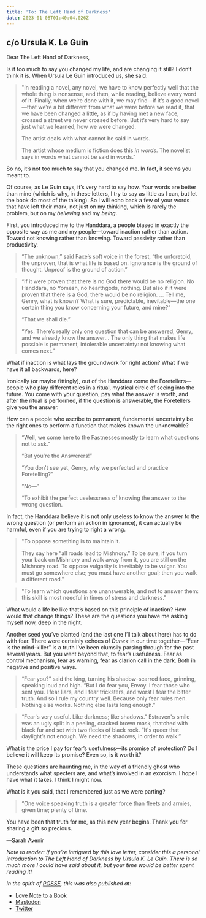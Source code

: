 ```yaml
---
title: 'To: The Left Hand of Darkness'
date: 2023-01-08T01:40:04.026Z
---
```


## c/o Ursula K. Le Guin

Dear The Left Hand of Darkness,

Is it too much to say you changed my life, and are changing it still? I don’t think it is. When Ursula Le Guin introduced us, she said:

> "In reading a novel, any novel, we have to know perfectly well that the whole thing is nonsense, and then, while reading, believe every word of it. Finally, when we’re done with it, we may find—if it’s a good novel—that we’re a bit different from what we were before we read it, that we have been changed a little, as if by having met a new face, crossed a street we never crossed before. But it’s very hard to say just what we learned, how we were changed.
> 
> The artist deals with what cannot be said in words.
> 
> The artist whose medium is fiction does this *in words*. The novelist says in words what cannot be said in words."

So no, it’s not too much to say that you changed me. In fact, it seems you meant to.

Of course, as Le Guin says, it’s very hard to say how. Your words are better than mine (which is why, in these letters, I try to say as little as I can, but let the book do most of the talking). So I will echo back a few of your words that have left their mark, not just on my thinking, which is rarely the problem, but on my *believing* and my *being*.

First, you introduced me to the Handdara, a people biased in exactly the opposite way as me and my people—toward inaction rather than action. Toward not knowing rather than knowing. Toward passivity rather than productivity.

> “The unknown,” said Faxe’s soft voice in the forest, “the unforetold, the unproven, that is what life is based on. Ignorance is the ground of thought. Unproof is the ground of action.”

> “If it were proven that there is no God there would be no religion. No Handdara, no Yomesh, no hearthgods, nothing. But also if it were proven that there is a God, there would be no religion. ... Tell me, Genry, what is known? What is sure, predictable, inevitable—the one certain thing you know concerning your future, and mine?”
> 
> “That we shall die.”
> 
> “Yes. There’s really only one question that can be answered, Genry, and we already know the answer… The only thing that makes life possible is permanent, intolerable uncertainty: not knowing what comes next.”

What if inaction is what lays the groundwork for right action? What if we have it all backwards, here?

Ironically (or maybe fittingly), out of the Handdara come the Foretellers—people who play different roles in a ritual, mystical circle of seeing into the future. You come with your question, pay what the answer is worth, and after the ritual is performed, if the question is answerable, the Foretellers give you the answer.

How can a people who ascribe to permanent, fundamental uncertainty be the right ones to perform a function that makes known the unknowable?

> “Well, we come here to the Fastnesses mostly to learn what questions not to ask.”
> 
> “But you're the Answerers!”
> 
> “You don't see yet, Genry, why we perfected and practice Foretelling?”
> 
> “No—”
> 
> “To exhibit the perfect uselessness of knowing the answer to the wrong question.

In fact, the Handdara believe it is not only useless to know the answer to the wrong question (or perform an action in ignorance), it can actually be harmful, even if you are trying to right a wrong. 

> "To oppose something is to maintain it.
> 
> They say here “all roads lead to Mishnory.” To be sure, if you turn your back on Mishnory and walk away from it, you are still on the Mishnory road. To oppose vulgarity is inevitably to be vulgar. You must go somewhere else; you must have another goal; then you walk a different road."

> "To learn which questions are unanswerable, and not to answer them: this skill is most needful in times of stress and darkness."

What would a life be like that’s based on this principle of inaction? How would that change things? These are the questions you have me asking myself now, deep in the night.

Another seed you’ve planted (and the last one I’ll talk about here) has to do with fear. There were certainly echoes of *Dune<* in our time together—“Fear is the mind-killer” is a truth I’ve been clumsily parsing through for the past several years. But you went beyond that, to fear’s usefulness. Fear as control mechanism, fear as warning, fear as clarion call in the dark. Both in negative and positive ways.

> “Fear you?” said the king, turning his shadow-scarred face, grinning, speaking loud and high. “But I do fear you, Envoy. I fear those who sent you. I fear liars, and I fear tricksters, and worst I fear the bitter truth. And so I rule my country well. Because only fear rules men. Nothing else works. Nothing else lasts long enough.”

> “Fear's very useful. Like darkness; like shadows.” Estraven's smile was an ugly split in a peeling, cracked brown mask, thatched with black fur and set with two flecks of black rock. “It's queer that daylight’s not enough. We need the shadows, in order to walk.”

What is the price I pay for fear’s usefulness—its promise of protection? Do I believe it will keep its promise? Even so, is it worth it? 

These questions are haunting me, in the way of a friendly ghost who understands what specters are, and what’s involved in an exorcism. I hope I have what it takes. I think I might now.

What is it you said, that I remembered just as we were parting?

> “One voice speaking truth is a greater force than fleets and armies, given time; plenty of time.

You have been that truth for me, as this new year begins. Thank you for sharing a gift so precious.

—Sarah Avenir

*Note to reader: If you’re intrigued by this love letter, consider this a personal introduction to *The Left Hand of Darkness* by Ursula K. Le Guin. There is so much more I could have said about it, but your time would be better spent reading it!*

*In the spirit of [POSSE](https://indieweb.org/POSSE), this was also published at:*

* [Love Note to a Book](https://lovenotetoabook.substack.com/p/the-left-hand-of-darkness)
* [Mastodon](https://tw.town/@sarahavenir/109668096326011186)
* [Twitter]()